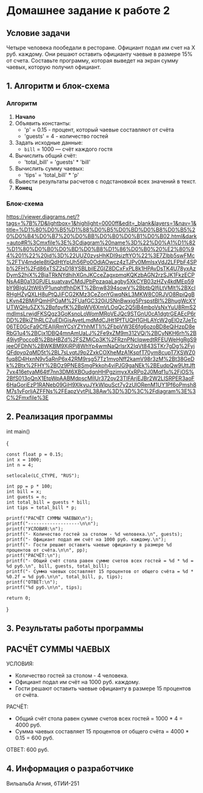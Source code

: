# Домашнее задание к работе 2

## Условие задачи
Четыре человека пообедали в ресторане. Официант подал им счет на Х руб. каждому.
Они решают оставить официанту чаевые в размере 15% от счета. Составьте программу,
которая выведет на экран сумму чаевых, которую получил официант.

## 1. Алгоритм и блок-схема

### Алгоритм
1. **Начало**
2. Объявить константы:
   - 'p' = 0.15 - процент, который чаевые составляют от счёта
   - 'guests' = 4 - количество гостей
3. Задать исходные данные:
   - `bill` = 1000 — счёт каждого гостя
4. Вычислить общий счёт:
   - 'total_bill' = 'guests' * 'bill'
5. Вычислить сумму чаевых:
   - 'tips' = 'total_bill' * 'p'
6. Вывести результаты расчетов с подстановкой всех значений в текст.
7. **Конец**

### Блок-схема

https://viewer.diagrams.net/?tags=%7B%7D&lightbox=1&highlight=0000ff&edit=_blank&layers=1&nav=1&title=%D1%80%D0%B5%D1%88%D0%B5%D0%BD%D0%B8%D0%B5%20%D0%B4%D0%B7%20%D0%BB%D0%B0%D0%B1%D0%B02.html&dark=auto#R%3Cmxfile%3E%3Cdiagram%20name%3D%22%D0%A1%D1%82%D1%80%D0%B0%D0%BD%D0%B8%D1%86%D0%B0%20%E2%80%94%201%22%20id%3D%22UUZ0zvsHhKDI9sizftYO%22%3E7Zlbb5swFMc%2FTV4mdeIe8tiQdHtYpUh56Po0OdiAOwcz4zTJPv0MmIsxVdJ2LFPbF4SPb%2FH%2Fd86xTSZ2sD18YSBLbilEZGIZ8DCxFxPL8k1HPAvDsTK4U78yxAzDymS2hjX%2BjaTRkNYdhihXGnJKCceZagxpmqKQKzbAGN2rzSJK1FkzECPNsA4B0a13GPJELsuatvavCMdJPbPpzaqaLagby5XkCYB03zHZy4kdMEp59bY9BIgU2tW6VP1unqhtfhhDKT%2Bnw8394sowV%2BbtbQIfjLtVMIt%2BXclRHgHZyQXLH8uPtQJiFCG2KMz3CeZonYGwqNkL3MKW8C0RJVO8RpiQgBLKyn42BMiPQmHPOaM%2FUafGC320iUSNnBwxjg5PrspstBI%2BhugWcXYUTWQHu5ZX%2BpfpyfK%2BpWV6XmVLOqQc2Q5IB4mboVsNxYuU8RmS2mdImsLrwjdFKSQgz3GoKsnoLoWomMRoVEJQc9STGnU0cA1dgtrGEAEcP6rDD%2BkiZ1hRLCZuEDiGisAyetLmdMdCJHt1PfTUQH1GHLAYcW2gElOz7JeTc06TE0GcFa9CfEAIIjRmYCsYZYhhMT1i%2FbpVW3E6fg6ozoBD8eQiHzpD8eRbG1u4%2BCjx1DBQ4mnAmUaLJ%2Fe9xZM9m312VQj%2BCyNKH6rh%2B49iytPoccoB%2BbHBZd%2FSZMjCp3K%2FRznPNcIqwedtRFEUWeHgRgS9jeeOFDhN%2BWKBM9XjRPj8WhYp4wmNaQrIsrX2IqVt843STKr7gDg%2FyjQFdpyq2qMD5t%2BL7sLvqtJ9p2ZxkCOXheMzA1KspfT70ym8cupT7XSWZ0fuq8D4HxnN9v5aRnP6x42RM9rsg57Tz1mvoNff2kamV98r3zM%2Bt38GeDk%2Btx%2FHY%2BOz9PNE8SmgPkkoh4viPJG9gaNEk%2BEudpQw9UttJft7vx416etyaM64tf7nn3DM6XBOudgnHHPgzimyxXxRPo2J0Mqf1u%2FiOS%2BfS013oQnX1EtpWpAABMdpscMIlUr372ov23TIFArjEJBr2W2LISRPER3aoF6HaGoriEzP1RANeb09GiH9XlkyuJYkWlpuSct7y2zUlORenM1UY1Pf6oPmsh8M7s1vForljAZFFNs%2FEapzVvtPjL38Aw%3D%3D%3C%2Fdiagram%3E%3C%2Fmxfile%3E

## 2. Реализация программы

int main()

{

	const float p = 0.15;
	int x = 1000;
	int n = 4;

	setlocale(LC_CTYPE, "RUS");

	int pp = p * 100;
	int bill = x;
	int guests = n;
	int total_bill = guests * bill;
	int tips = total_bill * p;

	printf("РАСЧЁТ СУММЫ ЧАЕВЫХ\n");
	printf("-------------------\n\n");
	printf("УСЛОВИЯ:\n");
	printf("- Количество гостей за столом - %d человека.\n", guests);
	printf("- Официант подал им счёт на 1000 руб. каждому.\n");
	printf("- Гости решают оставить чаевые официанту в размере %d процентов от счёта.\n\n", pp);
	printf("РАСЧЁТ:\n");
	printf("- Общий счёт стола равен сумме счетов всех гостей = %d * %d = %d руб.\n", bill, guests, total_bill);
	printf("- Сумма чаевых составляет 15 процентов от общего счёта = %d * %0.2f = %d руб.\n\n", total_bill, p, tips);
	printf("ОТВЕТ:\n");
	printf("%d руб.\n\n", tips);

	return 0;

}


## 3. Результаты работы программы

РАСЧЁТ СУММЫ ЧАЕВЫХ
-------------------

УСЛОВИЯ:
- Количество гостей за столом - 4 человека.
- Официант подал им счёт на 1000 руб. каждому.
- Гости решают оставить чаевые официанту в размере 15 процентов от счёта.

РАСЧЁТ:
- Общий счёт стола равен сумме счетов всех гостей = 1000 * 4 = 4000 руб.
- Сумма чаевых составляет 15 процентов от общего счёта = 4000 * 0.15 = 600 руб.

ОТВЕТ:
600 руб.

## 4. Информация о разработчике

Вильальба Агния, бТИИ-251
